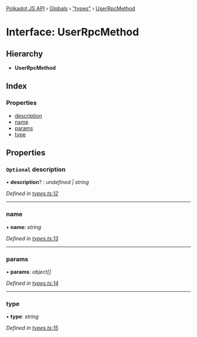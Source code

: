 [Polkadot JS API](../README.md) › [Globals](../globals.md) › ["types"](../modules/_types_.md) › [UserRpcMethod](_types_.userrpcmethod.md)

# Interface: UserRpcMethod

## Hierarchy

* **UserRpcMethod**

## Index

### Properties

* [description](_types_.userrpcmethod.md#optional-description)
* [name](_types_.userrpcmethod.md#name)
* [params](_types_.userrpcmethod.md#params)
* [type](_types_.userrpcmethod.md#type)

## Properties

### `Optional` description

• **description**? : *undefined | string*

*Defined in [types.ts:12](https://github.com/polkadot-js/api/blob/6ff0efca25/packages/rpc-core/src/types.ts#L12)*

___

###  name

• **name**: *string*

*Defined in [types.ts:13](https://github.com/polkadot-js/api/blob/6ff0efca25/packages/rpc-core/src/types.ts#L13)*

___

###  params

• **params**: *object[]*

*Defined in [types.ts:14](https://github.com/polkadot-js/api/blob/6ff0efca25/packages/rpc-core/src/types.ts#L14)*

___

###  type

• **type**: *string*

*Defined in [types.ts:15](https://github.com/polkadot-js/api/blob/6ff0efca25/packages/rpc-core/src/types.ts#L15)*
